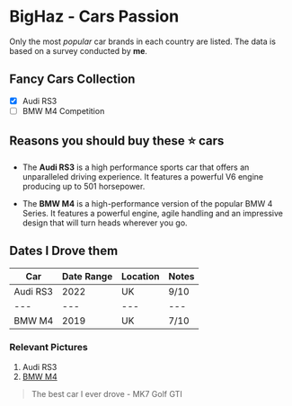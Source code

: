 # BigHaz - Cars Passion

Only the  most *popular* car brands in each country are listed. The data is based on a survey conducted by **me**. 

## Fancy Cars Collection

- [x] Audi RS3
- [ ] BMW M4 Competition

## Reasons you should buy these ⭐ cars

*  The **Audi RS3** is a high performance sports car that offers an unparalleled driving experience. It features a powerful V6 engine producing up to 501 horsepower.

* The **BMW  M4** is a high-performance version of the popular BMW 4 Series. It features a powerful engine, agile handling and an impressive design that will turn heads wherever you go.

## Dates I Drove them

|Car|Date Range|Location|Notes| 
|---|---|---|---|
|Audi RS3|2022|UK|9/10|
|---|---|---|---|
|BMW M4|2019|UK|7/10|


### Relevant Pictures 

1. Audi RS3
2. [BMW M4](https://www.topgear.com/sites/default/files/2024/01/_9EK6601-1.jpg)

> The best car I ever drove - MK7 Golf GTI
